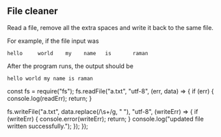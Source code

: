 ## File cleaner
Read a file, remove all the extra spaces and write it back to the same file.

For example, if the file input was
```
hello     world    my    name   is       raman
```

After the program runs, the output should be

```
hello world my name is raman
```

const fs = require("fs");
fs.readFile("a.txt", "utf-8", (err, data) => {
  if (err) {
    console.log(readErr);
    return;
  }

  fs.writeFile("a.txt", data.replace(/\s+/g, " "), "utf-8", (writeErr) => {
    if (writeErr) {
      console.error(writeErr);
      return;
    }
    console.log("updated file written successfully.");
  });
});